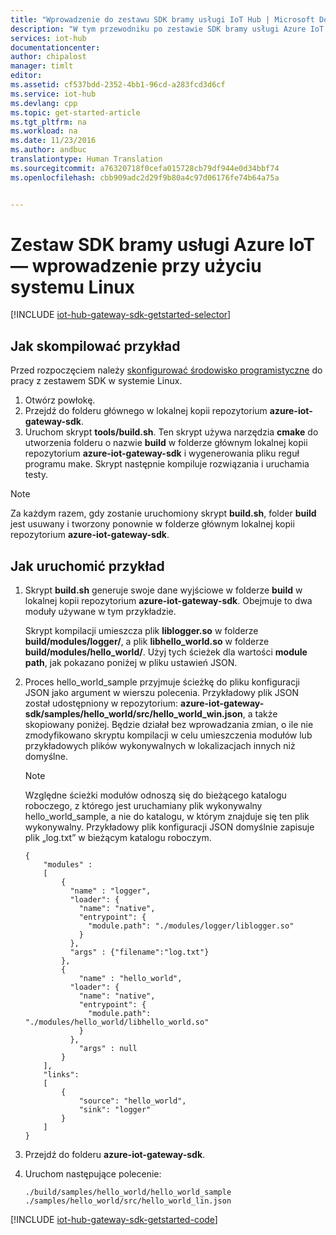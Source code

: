 ```yaml
---
title: "Wprowadzenie do zestawu SDK bramy usługi IoT Hub | Microsoft Docs"
description: "W tym przewodniku po zestawie SDK bramy usługi Azure IoT użyto systemu Linux, aby zilustrować kluczowe założenia, które należy rozumieć w przypadku używania zestawu SDK bramy usługi Azure IoT."
services: iot-hub
documentationcenter: 
author: chipalost
manager: timlt
editor: 
ms.assetid: cf537bdd-2352-4bb1-96cd-a283fcd3d6cf
ms.service: iot-hub
ms.devlang: cpp
ms.topic: get-started-article
ms.tgt_pltfrm: na
ms.workload: na
ms.date: 11/23/2016
ms.author: andbuc
translationtype: Human Translation
ms.sourcegitcommit: a76320718f0cefa015728cb79df944e0d34bbf74
ms.openlocfilehash: cbb909adc2d29f9b80a4c97d06176fe74b64a75a


---
```

# <a name="azure-iot-gateway-sdk---get-started-using-linux"></a>Zestaw SDK bramy usługi Azure IoT — wprowadzenie przy użyciu systemu Linux
[!INCLUDE [iot-hub-gateway-sdk-getstarted-selector](../../includes/iot-hub-gateway-sdk-getstarted-selector.md)]

## <a name="how-to-build-the-sample"></a>Jak skompilować przykład
Przed rozpoczęciem należy [skonfigurować środowisko programistyczne][lnk-setupdevbox] do pracy z zestawem SDK w systemie Linux.

1. Otwórz powłokę.
2. Przejdź do folderu głównego w lokalnej kopii repozytorium **azure-iot-gateway-sdk**.
3. Uruchom skrypt **tools/build.sh**. Ten skrypt używa narzędzia **cmake** do utworzenia folderu o nazwie **build** w folderze głównym lokalnej kopii repozytorium **azure-iot-gateway-sdk** i wygenerowania pliku reguł programu make. Skrypt następnie kompiluje rozwiązania i uruchamia testy.

> [!NOTE]
> Za każdym razem, gdy zostanie uruchomiony skrypt **build.sh**, folder **build** jest usuwany i tworzony ponownie w folderze głównym lokalnej kopii repozytorium **azure-iot-gateway-sdk**.
> 
> 

## <a name="how-to-run-the-sample"></a>Jak uruchomić przykład
1. Skrypt **build.sh** generuje swoje dane wyjściowe w folderze **build** w lokalnej kopii repozytorium **azure-iot-gateway-sdk**. Obejmuje to dwa moduły używane w tym przykładzie.
   
    Skrypt kompilacji umieszcza plik **liblogger.so** w folderze **build/modules/logger/**, a plik **libhello_world.so** w folderze **build/modules/hello_world/**. Użyj tych ścieżek dla wartości **module path**, jak pokazano poniżej w pliku ustawień JSON.
2. Proces hello_world_sample przyjmuje ścieżkę do pliku konfiguracji JSON jako argument w wierszu polecenia. Przykładowy plik JSON został udostępniony w repozytorium: **azure-iot-gateway-sdk/samples/hello_world/src/hello_world_win.json**, a także skopiowany poniżej. Będzie działał bez wprowadzania zmian, o ile nie zmodyfikowano skryptu kompilacji w celu umieszczenia modułów lub przykładowych plików wykonywalnych w lokalizacjach innych niż domyślne.

   > [!NOTE]
   > Względne ścieżki modułów odnoszą się do bieżącego katalogu roboczego, z którego jest uruchamiany plik wykonywalny hello_world_sample, a nie do katalogu, w którym znajduje się ten plik wykonywalny. Przykładowy plik konfiguracji JSON domyślnie zapisuje plik „log.txt” w bieżącym katalogu roboczym.
   
    ```
    {
        "modules" :
        [
            {
              "name" : "logger",
              "loader": {
                "name": "native",
                "entrypoint": {
                  "module.path": "./modules/logger/liblogger.so"
                }
              },
              "args" : {"filename":"log.txt"}
            },
            {
                "name" : "hello_world",
              "loader": {
                "name": "native",
                "entrypoint": {
                  "module.path": "./modules/hello_world/libhello_world.so"
                }
              },
                "args" : null
            }
        ],
        "links": 
        [
            {
                "source": "hello_world",
                "sink": "logger"
            }
        ]
    }
    ```
3. Przejdź do folderu **azure-iot-gateway-sdk**.
4. Uruchom następujące polecenie:
   
   ```
   ./build/samples/hello_world/hello_world_sample ./samples/hello_world/src/hello_world_lin.json
   ``` 

[!INCLUDE [iot-hub-gateway-sdk-getstarted-code](../../includes/iot-hub-gateway-sdk-getstarted-code.md)]

<!-- Links -->
[lnk-setupdevbox]: https://github.com/Azure/azure-iot-gateway-sdk/blob/master/doc/devbox_setup.md



<!--HONumber=Nov16_HO4-->


